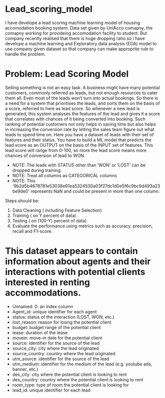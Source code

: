 # Lead_scoring_model
I have develope a lead scoring machine learning model of housing accomodation booking system. Data set given by UniAcco comapny, the comapny working for provideing accomodation facility to student. 
But company recently realised that there is huge dropping ratio.so i have develope a machine learning and Exploratory data analysis (EDA) model to use company given dataset so that company can make approprite rule to handle the problem.

# Problem: Lead Scoring Model

Selling something is not an easy task. A business might have many potential customers, commonly referred as leads, but not enough resources to cater them all. Even most of the leads won’t turn into actual bookings. So there is a need for a system that prioritises the leads, and sorts them on the basis of a score, referred to here as lead score. So whenever a new lead is generated, this system analyses the features of the lead and gives it a score that correlates with chances of it being converted into booking. Such ranking of potential customers not only helps in saving time but also helps in increasing the conversion rate by letting the sales team figure out what leads to spend time on.
Here you have a dataset of leads with their set of features and their status. You have to build a ML model that predicts the lead score as an OUTPUT on the basis of the INPUT set of features. This lead score will range from 0-100, so more the lead score means more chances of conversion of lead to WON.

* NOTE: The leads with STATUS other than ‘WON’ or ‘LOST’ can be dropped during training.
* NOTE: Treat all columns as CATEGORICAL columns
* NOTE: This '9b2d5b4678781e53038e91ea5324530a03f27dc1d0e5f6c9bc9d493a23be9de0' represents NaN and could be present in more than one column.

Steps should be:
1. Data Cleaning ( including Feature Selection)
2. Training ( on Y percent of data)
3. Testing ( on (100-Y) percent of data)
4. Evaluate the performance using metrics such as accuracy, precision, recall and F1-score.


# This dataset appears to contain information about agents and their interactions with potential clients interested in renting accommodations. 
* Unnamed: 0: an index column
* Agent_id: unique identifier for each agent
* status: status of the interaction (LOST, WON, etc.)
* lost_reason: reason for losing the potential client
* budget: budget range of the potential client
* lease: duration of the lease
* movein: move-in date for the potential client
* source: identifier for the source of the lead
* source_city: city where the lead originated
* source_country: country where the lead originated
* utm_source: identifier for the source of the lead
* utm_medium: identifier for the medium of the lead (e.g. youtube ads, banner, etc.)
* des_city: city where the potential client is looking to rent
* des_country: country where the potential client is looking to rent
* room_type: type of room the potential client is looking for
* lead_id: unique identifier for each lead
